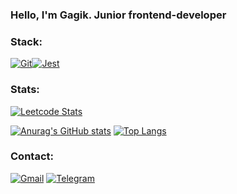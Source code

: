 ### Hello, I'm Gagik. Junior frontend-developer

### Stack:
[![Git](https://img.shields.io/badge/git-%23F05033.svg?style=for-the-badge&logo=git&logoColor=white)](https://git-scm.com/)[![Jest](https://img.shields.io/badge/-jest-%23C21325?style=for-the-badge&logo=jest&logoColor=white)](https://jestjs.io/ru/)

### Stats: 
[![Leetcode Stats](https://leetcard.jacoblin.cool/256sha9gag?ext=heatmap)](https://leetcode.com/256sha9gag)	

[![Anurag's GitHub stats](https://github-readme-stats.vercel.app/api?username=256sha9gag&theme=onedark)](https://github.com/anuraghazra/github-readme-stats)
[![Top Langs](https://github-readme-stats.vercel.app/api/top-langs/?username=256sha9gag&layout=compact&theme=onedark)](https://github.com/anuraghazra/github-readme-stats)

### Сontact: 
[![Gmail](https://img.shields.io/badge/Gmail-D14836?style=for-the-badge&logo=gmail&logoColor=white)](256sha9gag@gmail.com)
[![Telegram](https://img.shields.io/badge/Telegram-2CA5E0?style=for-the-badge&logo=telegram&logoColor=white)](https://t.me/solution_js)
